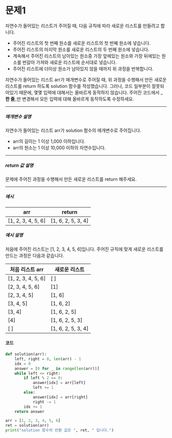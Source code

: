 

# 문제1
자연수가 들어있는 리스트가 주어질 때, 다음 규칙에 따라 새로운 리스트를 만들려고 합니다.

* 주어진 리스트의 첫 번째 원소를 새로운 리스트의 첫 번째 원소에 넣습니다.
* 주어진 리스트의 마지막 원소를 새로운 리스트의 두 번째 원소에 넣습니다.
* 계속해서 주어진 리스트의 남아있는 원소중 가장 앞에있는 원소와 가장 뒤에있는 원소를 번갈아 가져와 새로운 리스트에 순서대로 넣습니다.
* 주어진 리스트에 더이상 원소가 남아있지 않을 때까지 위 과정을 반복합니다.

자연수가 들어있는 리스트 arr가 매개변수로 주어질 때, 위 과정을 수행해서 만든 새로운 리스트를 return 하도록 solution 함수를 작성했습니다. 그러나, 코드 일부분이 잘못되어있기 때문에, 몇몇 입력에 대해서는 올바르게 동작하지 않습니다. 주어진 코드에서 _**한 줄**_만 변경해서 모든 입력에 대해 올바르게 동작하도록 수정하세요.

---
##### 매개변수 설명
자연수가 들어있는 리스트 arr가 solution 함수의 매개변수로 주어집니다.
* arr의 길이는 1 이상 1,000 이하입니다.
* arr의 원소는 1 이상 10,000 이하의 자연수입니다.

---
##### return 값 설명
문제에 주어진 과정을 수행해서 만든 새로운 리스트를 return 해주세요.

---
##### 예시

| arr                | return             |
|--------------------|--------------------|
| [1, 2, 3, 4, 5, 6] | [1, 6, 2, 5, 3, 4] |

##### 예시 설명
처음에 주어진 리스트는 [1, 2, 3, 4, 5, 6]입니다. 주어진 규칙에 맞게 새로운 리스트를 만드는 과정은 다음과 같습니다.

| 처음 리스트 arr      | 새로운 리스트        |
|--------------------|--------------------|
| [1, 2, 3, 4, 5, 6] | [ ]                 |
| [2, 3, 4, 5, 6]    | [1]                |
| [2, 3, 4, 5]       | [1, 6]             |
| [3, 4, 5]          | [1, 6, 2]          |
| [3, 4]             | [1, 6, 2, 5]       |
| [4]                | [1, 6, 2, 5, 3]    |
| [ ]                 | [1, 6, 2, 5, 3, 4] |



#### 코드
```python
def solution(arr):
    left, right = 0, len(arr) - 1
    idx = 0
    answer = [0 for _ in range(len(arr))]
    while left <= right:
        if left % 2 == 0:
            answer[idx] = arr[left]
            left += 1
        else:
            answer[idx] = arr[right]
            right -= 1
        idx += 1
    return answer

arr = [1, 2, 3, 4, 5, 6]
ret = solution(arr)
print("solution 함수의 반환 값은 ", ret, " 입니다.")
```




